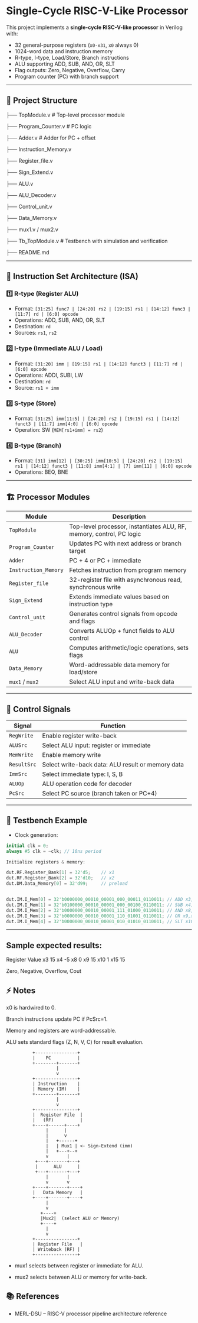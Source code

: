 # Single-Cycle RISC-V-Like Processor

This project implements a **single-cycle RISC-V-like processor** in Verilog with:

- 32 general-purpose registers (`x0-x31`, `x0` always 0)  
- 1024-word data and instruction memory  
- R-type, I-type, Load/Store, Branch instructions  
- ALU supporting ADD, SUB, AND, OR, SLT  
- Flag outputs: Zero, Negative, Overflow, Carry  
- Program counter (PC) with branch support  

---

## 📂 Project Structure

├── TopModule.v # Top-level processor module

├── Program_Counter.v # PC logic

├── Adder.v # Adder for PC + offset

├── Instruction_Memory.v

├── Register_file.v

├── Sign_Extend.v

├── ALU.v

├── ALU_Decoder.v

├── Control_unit.v

├── Data_Memory.v

├── mux1.v / mux2.v

├── Tb_TopModule.v # Testbench with simulation and verification

├── README.md


---

## 🧩 Instruction Set Architecture (ISA)

### 1️⃣ R-type (Register ALU)
- Format: `[31:25] func7 | [24:20] rs2 | [19:15] rs1 | [14:12] func3 | [11:7] rd | [6:0] opcode`
- Operations: ADD, SUB, AND, OR, SLT  
- Destination: `rd`  
- Sources: `rs1`, `rs2`

### 2️⃣ I-type (Immediate ALU / Load)
- Format: `[31:20] imm | [19:15] rs1 | [14:12] funct3 | [11:7] rd | [6:0] opcode`
- Operations: ADDI, SUBI, LW  
- Destination: `rd`  
- Source: `rs1 + imm`

### 3️⃣ S-type (Store)
- Format: `[31:25] imm[11:5] | [24:20] rs2 | [19:15] rs1 | [14:12] funct3 | [11:7] imm[4:0] | [6:0] opcode`
- Operation: SW (`MEM[rs1+imm] = rs2`)

### 4️⃣ B-type (Branch)
- Format: `[31] imm[12] | [30:25] imm[10:5] | [24:20] rs2 | [19:15] rs1 | [14:12] funct3 | [11:8] imm[4:1] | [7] imm[11] | [6:0] opcode`
- Operations: BEQ, BNE

---

## 🏗️ Processor Modules

| Module                  | Description |
|-------------------------|-------------|
| `TopModule`             | Top-level processor, instantiates ALU, RF, memory, control, PC logic |
| `Program_Counter`       | Updates PC with next address or branch target |
| `Adder`                 | PC + 4 or PC + immediate |
| `Instruction_Memory`    | Fetches instruction from program memory |
| `Register_file`         | 32-register file with asynchronous read, synchronous write |
| `Sign_Extend`           | Extends immediate values based on instruction type |
| `Control_unit`          | Generates control signals from opcode and flags |
| `ALU_Decoder`           | Converts ALUOp + funct fields to ALU control |
| `ALU`                   | Computes arithmetic/logic operations, sets flags |
| `Data_Memory`           | Word-addressable data memory for load/store |
| `mux1` / `mux2`         | Select ALU input and write-back data |

---

## 🔧 Control Signals

| Signal      | Function |
|------------|---------|
| `RegWrite` | Enable register write-back |
| `ALUSrc`   | Select ALU input: register or immediate |
| `MemWrite` | Enable memory write |
| `ResultSrc`| Select write-back data: ALU result or memory data |
| `ImmSrc`   | Select immediate type: I, S, B |
| `ALUOp`    | ALU operation code for decoder |
| `PcSrc`    | Select PC source (branch taken or PC+4) |

---

## 🧪 Testbench Example

- Clock generation:

```verilog
initial clk = 0;
always #5 clk = ~clk; // 10ns period

Initialize registers & memory:

dut.RF.Register_Bank[1] = 32'd5;    // x1
dut.RF.Register_Bank[2] = 32'd10;   // x2
dut.DM.Data_Memory[0] = 32'd99;     // preload


dut.IM.I_Mem[0] = 32'b0000000_00010_00001_000_00011_0110011; // ADD x3,x1,x2
dut.IM.I_Mem[1] = 32'b0100000_00010_00001_000_00100_0110011; // SUB x4,x1,x2
dut.IM.I_Mem[2] = 32'b0000000_00010_00001_111_01000_0110011; // AND x8,x1,x2
dut.IM.I_Mem[3] = 32'b0000000_00010_00001_110_01001_0110011; // OR x9,x1,x2
dut.IM.I_Mem[4] = 32'b0000000_00010_00001_010_01010_0110011; // SLT x10,x1,x2


```
---
## Sample expected results:

Register	Value
x3	         15
x4	        -5
x8	         0
x9	         15
x10	         1
x15	        15


Zero, Negative, Overflow, Cout

## ⚡ Notes

x0 is hardwired to 0.

Branch instructions update PC if PcSrc=1.

Memory and registers are word-addressable.

ALU sets standard flags (Z, N, V, C) for result evaluation.


```
          +----------------+
          |    PC          |
          +--------+-------+
                   |
                   v
          +----------------+
          | Instruction    |
          | Memory (IM)    |
          +--------+-------+
                   |
                   v
          +----------------+
          |  Register File  |
          |   (RF)          |
          +----+------+----+
               |      |
               |      v
               |   +------+
               |   | Mux1 | <- Sign-Extend (imm)
               |   +---+--+
               v       |
           +---+-------+---+
           |      ALU      |
           +---+-------+---+
               |       |
               v       v
          +----+-------+----+
          |   Data Memory   |
          +----+-------+----+
               |
               v
             +----+
             |Mux2|  (select ALU or Memory)
             +----+
               |
               v
          +----------------+
          | Register File   |
          | Writeback (RF) |
          +----------------+
```

- mux1 selects between register or immediate for ALU.

- mux2 selects between ALU or memory for write-back.


## 📚 References

- MERL-DSU – RISC-V processor pipeline architecture reference


